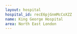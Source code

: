 ```yaml
---
layout: hospital
hospital_id: recE6pjGnmMcCoXZZ
name: King George Hospital
area: North East London
---
```

